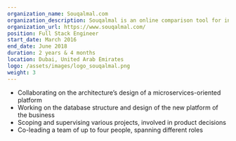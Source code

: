 ```yaml
---
organization_name: Souqalmal.com
organization_description: Souqalmal is an online comparison tool for insurance, credit cards, personal loans, and other financial products.
organization_url: https://www.souqalmal.com/
position: Full Stack Engineer
start_date: March 2016
end_date: June 2018
duration: 2 years & 4 months
location: Dubai, United Arab Emirates
logo: /assets/images/logo_souqalmal.png
weight: 3
---
```

* Collaborating on the architecture’s design of a microservices-oriented platform 
* Working on the database structure and design of the new platform of the business 
* Scoping and supervising various projects, involved in product decisions 
* Co-leading a team of up to four people, spanning different roles